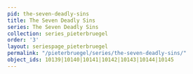 ```yaml
---
pid: the-seven-deadly-sins
title: The Seven Deadly Sins
series: The Seven Deadly Sins
collection: series_pieterbruegel
order: '3'
layout: seriespage_pieterbruegel
permalink: "/pieterbruegel/series/the-seven-deadly-sins/"
object_ids: 10139|10140|10141|10142|10143|10144|10145
---
```

